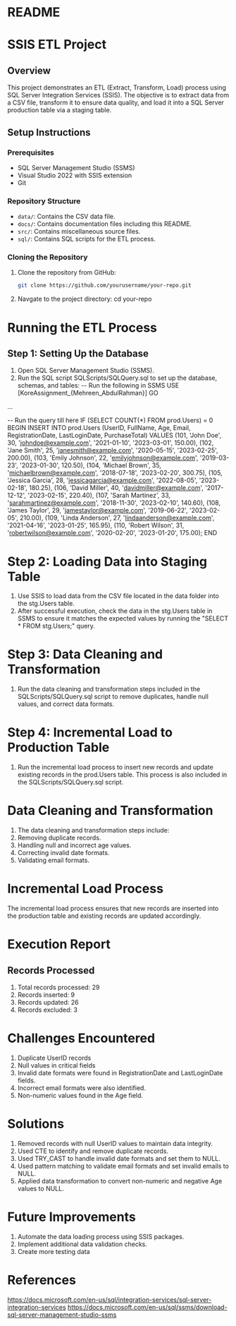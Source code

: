 # README 

# SSIS ETL Project

## Overview
This project demonstrates an ETL (Extract, Transform, Load) process using SQL Server Integration Services (SSIS). The objective is to extract data from a CSV file, transform it to ensure data quality, and load it into a SQL Server production table via a staging table.

## Setup Instructions

### Prerequisites
- SQL Server Management Studio (SSMS)
- Visual Studio 2022 with SSIS extension
- Git

### Repository Structure
- `data/`: Contains the CSV data file.
- `docs/`: Contains documentation files including this README.
- `src/`: Contains miscellaneous source files.
- `sql/`: Contains SQL scripts for the ETL process.

### Cloning the Repository
1. Clone the repository from GitHub:
   ```sh
   git clone https://github.com/yourusername/your-repo.git

2. Navgate to the project directory:
   cd your-repo

# Running the ETL Process
## Step 1: Setting Up the Database
1. Open SQL Server Management Studio (SSMS).
2. Run the SQL script SQLScripts/SQLQuery.sql to set up the database, schemas, and tables:
-- Run the following in SSMS
USE [KoreAssignment_{Mehreen_AbdulRahman}]
GO

...

-- Run the query till here
IF (SELECT COUNT(*) FROM prod.Users) = 0
BEGIN
	INSERT INTO prod.Users (UserID, FullName, Age, Email, RegistrationDate, LastLoginDate, PurchaseTotal)
	VALUES
	(101, 'John Doe', 30, 'johndoe@example.com', '2021-01-10', '2023-03-01', 150.00),
	(102, 'Jane Smith', 25, 'janesmith@example.com', '2020-05-15', '2023-02-25', 200.00),
	(103, 'Emily Johnson', 22, 'emilyjohnson@example.com', '2019-03-23', '2023-01-30', 120.50),
	(104, 'Michael Brown', 35, 'michaelbrown@example.com', '2018-07-18', '2023-02-20', 300.75),
	(105, 'Jessica Garcia', 28, 'jessicagarcia@example.com', '2022-08-05', '2023-02-18', 180.25),
	(106, 'David Miller', 40, 'davidmiller@example.com', '2017-12-12', '2023-02-15', 220.40),
	(107, 'Sarah Martinez', 33, 'sarahmartinez@example.com', '2018-11-30', '2023-02-10', 140.60),
	(108, 'James Taylor', 29, 'jamestaylor@example.com', '2019-06-22', '2023-02-05', 210.00),
	(109, 'Linda Anderson', 27, 'lindaanderson@example.com', '2021-04-16', '2023-01-25', 165.95),
	(110, 'Robert Wilson', 31, 'robertwilson@example.com', '2020-02-20', '2023-01-20', 175.00);
END


# Step 2: Loading Data into Staging Table
1. Use SSIS to load data from the CSV file located in the data folder into the stg.Users table.
2. After successful execution, check the data in the stg.Users table in SSMS to ensure it matches the expected values by running the "SELECT * FROM stg.Users;" query.

# Step 3: Data Cleaning and Transformation
1. Run the data cleaning and transformation steps included in the SQLScripts/SQLQuery.sql script to remove duplicates, handle null values, and correct data formats.

# Step 4: Incremental Load to Production Table
1. Run the incremental load process to insert new records and update existing records in the prod.Users table. This process is also included in the SQLScripts/SQLQuery.sql script.

# Data Cleaning and Transformation
1. The data cleaning and transformation steps include:
2. Removing duplicate records.
3. Handling null and incorrect age values.
4. Correcting invalid date formats.
5. Validating email formats.

# Incremental Load Process
The incremental load process ensures that new records are inserted into the production table and existing records are updated accordingly.

# Execution Report
## Records Processed
1. Total records processed: 29
2. Records inserted: 9
3. Records updated: 26
4. Records excluded: 3

# Challenges Encountered
1. Duplicate UserID records
2. Null values in critical fields
3. Invalid date formats were found in RegistrationDate and LastLoginDate fields.
4. Incorrect email formats were also identified.
5. Non-numeric values found in the Age field.

# Solutions
1. Removed records with null UserID values to maintain data integrity.
2. Used CTE to identify and remove duplicate records.
3. Used TRY_CAST to handle invalid date formats and set them to NULL.
4. Used pattern matching to validate email formats and set invalid emails to NULL.
5. Applied data transformation to convert non-numeric and negative Age values to NULL.

# Future Improvements
1. Automate the data loading process using SSIS packages.
2. Implement additional data validation checks.
3. Create more testing data

# References
https://docs.microsoft.com/en-us/sql/integration-services/sql-server-integration-services
https://docs.microsoft.com/en-us/sql/ssms/download-sql-server-management-studio-ssms
